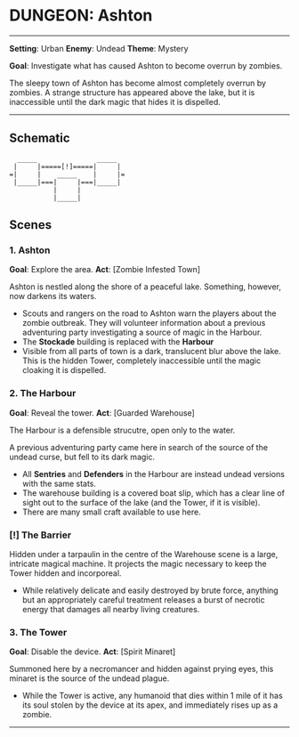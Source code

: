 # DUNGEON: Ashton

---

**Setting**:    Urban
**Enemy**:      Undead
**Theme**:      Mystery

**Goal**: Investigate what has caused Ashton to become overrun by zombies.

The sleepy town of Ashton has become almost completely overrun by zombies. A strange
structure has appeared above the lake, but it is inaccessible until the dark magic that
hides it is dispelled.

---

## Schematic

      _____               _____
     |     |=====[!]=====|     |
    =|     |    _____    |     |=
     |_____|===|     |===|_____|
               |     |
               |_____|


## Scenes

### 1. Ashton

**Goal**: Explore the area.
**Act**: [Zombie Infested Town]

Ashton is nestled along the shore of a peaceful lake. Something, however, now darkens
its waters.

- Scouts and rangers on the road to Ashton warn the players about the zombie outbreak.
  They will volunteer information about a previous adventuring party investigating a
  source of magic in the Harbour.
- The **Stockade** building is replaced with the **Harbour**
- Visible from all parts of town is a dark, translucent blur above the lake. This is the
  hidden Tower, completely inaccessible until the magic cloaking it is dispelled.

### 2. The Harbour

**Goal**: Reveal the tower.
**Act**: [Guarded Warehouse]

The Harbour is a defensible strucutre, open only to the water.

A previous adventuring party came here in search of the source of the undead curse, but
fell to its dark magic.

- All **Sentries** and **Defenders** in the Harbour are instead undead versions with the
  same stats.
- The warehouse building is a covered boat slip, which has a clear line of sight out to
  the surface of the lake (and the Tower, if it is visible).
- There are many small craft available to use here.

### [!] The Barrier

Hidden under a tarpaulin in the centre of the Warehouse scene is a large, intricate
magical machine. It projects the magic necessary to keep the Tower hidden and
incorporeal.

- While relatively delicate and easily destroyed by brute force, anything but an
  appropriately careful treatment releases a burst of necrotic energy that damages all
  nearby living creatures. 

### 3. The Tower

**Goal**: Disable the device.
**Act**: [Spirit Minaret]

Summoned here by a necromancer and hidden against prying eyes, this minaret is the
source of the undead plague.

- While the Tower is active, any humanoid that dies within 1 mile of it has its soul
  stolen by the device at its apex, and immediately rises up as a zombie.

---
